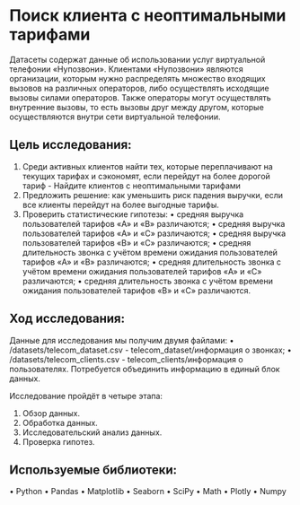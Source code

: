 # Поиск клиента с неоптимальными тарифами
Датасеты содержат данные об использовании услуг виртуальной телефонии «Нупозвони». Клиентами «Нупозвони» являются организации, которым нужно распределять множество входящих вызовов на различных операторов, либо осуществлять исходящие вызовы силами операторов. Также операторы могут осуществлять внутренние вызовы, то есть вызовы друг между другом, которые осуществляются внутри сети виртуальной телефонии.

## Цель исследования:
1.	Среди активных клиентов найти тех, которые переплачивают на текущих тарифах и сэкономят, если перейдут на более дорогой тариф - Найдите клиентов с неоптимальными тарифами
2.	Предложить решение: как уменьшить риск падения выручки, если все клиенты перейдут на более выгодные тарифы.
3.	Проверить статистические гипотезы:
•	средняя выручка пользователей тарифов «A» и «B» различаются;
•	средняя выручка пользователей тарифов «A» и «C» различаются;
•	средняя выручка пользователей тарифов «B» и «C» различаются;
•	средняя длительность звонка с учётом времени ожидания пользователей тарифов «A» и «B» различаются;
•	средняя длительность звонка с учётом времени ожидания пользователей тарифов «A» и «C» различаются;
•	средняя длительность звонка с учётом времени ожидания пользователей тарифов «B» и «C» различаются.


## Ход исследования:

Данные для исследования мы получим двумя файлами:
•	/datasets/telecom_dataset.csv - telecom_dataset/информация о звонках;
•	/datasets/telecom_clients.csv - telecom_clients/информация о пользователях.
Потребуется объединить информацию в единый блок данных.


Исследование пройдёт в четыре этапа:
1.	Обзор данных.
2.	Обработка данных.
3.	Исследовательский анализ данных.
4.	Проверка гипотез.



## Используемые библиотеки:
•	Python
•	Pandas
•	Matplotlib
•	Seaborn
•	SciPy
•	Math
•	Plotly
•	Numpy
